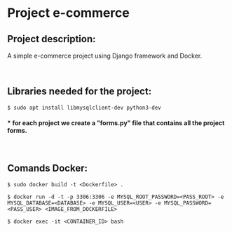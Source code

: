 # Project e-commerce

## Project description:
<p> A simple e-commerce project using Django framework and Docker.</p>
<br>

## Libraries needed for the project:
`$ sudo apt install libmysqlclient-dev python3-dev`
<br>

#### * for each project we create a "forms.py" file that contains all the project forms.
<br>

## Comands Docker:
`$ sudo docker build -t <Dockerfile> .`
<br>

`$ docker run -d -t -p 3306:3306 -e MYSQL_ROOT_PASSWORD=<PASS_ROOT> -e MYSQL_DATABASE=<DATABASE> -e MYSQL_USER=<USER> -e MYSQL_PASSWORD=<PASS_USER> <IMAGE_FROM_DOCKERFILE>`
<br>

`$ docker exec -it <CONTAINER_ID> bash`



